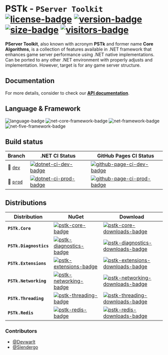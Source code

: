 # PSTk - `PServer Toolkit` [![license-badge]][license] [![version-badge]][latest] [![size-badge]][latest] [![visitors-badge]][latest]

**PServer Toolkit**, also known with acronym **PSTk** and former name **Core Algorithms**, is a collection of features available in .NET framework that enhances game server performance using .NET native implementations. Can be ported to any other .NET environment with properly adjusts and implementation. However, target is for any game server structure.

## Documentation
For more details, consider to check our [**API documentation**][api-docs].

## Language & Framework
![language-badge] ![net-core-framework-badge] ![net-framework-badge] ![net-five-framework-badge]

## Build status
| Branch                      | .NET CI Status                       | GitHub Pages CI Status                         |
| ----------------------------| ------------------------------------ | ---------------------------------------------- |
| :wrench: [`dev`][dev-ref]   | [![dotnet-ci-dev-badge]][dotnet-ci]  | [![github-page-ci-dev-badge]][github-page-ci]  |
| :rocket: [`prod`][prod-ref] | [![dotnet-ci-prod-badge]][dotnet-ci] | [![github-page-ci-prod-badge]][github-page-ci] |

## Distributions
| Distribution           | NuGet                                               | Download                                                      |
| ---------------------- | --------------------------------------------------- | ------------------------------------------------------------- |
| **`PSTk.Core`**        | [![pstk-core-badge]][pstk-core-nuget]               | [![pstk-core-downloads-badge]][pstk-core-nuget]               |
| **`PSTk.Diagnostics`** | [![pstk-diagnostics-badge]][pstk-diagnostics-nuget] | [![pstk-diagnostics-downloads-badge]][pstk-diagnostics-nuget] |
| **`PSTk.Extensions`**  | [![pstk-extensions-badge]][pstk-extensions-nuget]   | [![pstk-extensions-downloads-badge]][pstk-extensions-nuget]   |
| **`PSTk.Networking`**  | [![pstk-networking-badge]][pstk-networking-nuget]   | [![pstk-networking-downloads-badge]][pstk-networking-nuget]   |
| **`PSTk.Threading`**   | [![pstk-threading-badge]][pstk-threading-nuget]     | [![pstk-threading-downloads-badge]][pstk-threading-nuget]     |
| **`PSTk.Redis`**       | [![pstk-redis-badge]][pstk-redis-nuget]             | [![pstk-redis-downloads-badge]][pstk-redis-nuget]             |

### Contributors
- [@Devwarlt][devwarlt-ref]
- [@Slendergo][slendergo-ref]

[dev-ref]: https://github.com/Devwarlt/pstk-core/tree/dev
[prod-ref]: https://github.com/Devwarlt/pstk-core

[devwarlt-ref]: https://github.com/Devwarlt
[slendergo-ref]: https://github.com/Slendergo

[license]: /LICENSE
[latest]: https://github.com/Devwarlt/pstk/releases/latest

[api-docs]: https://devwarlt.github.io/pstk-core/api/

[license-badge]: https://img.shields.io/badge/MIT-gray?style=plastic
[language-badge]: https://img.shields.io/github/languages/top/Devwarlt/pstk-core?style=plastic&color=purple
[net-framework-badge]: https://img.shields.io/badge/Framework-4.7.2%2B-purple?logo=.net&style=plastic
[net-core-framework-badge]: https://img.shields.io/badge/Core-3.1%2B-purple?logo=.net&style=plastic
[net-five-framework-badge]: https://img.shields.io/badge/%20-5.0%2B-purple?logo=.net&style=plastic
[version-badge]: https://img.shields.io/github/release/Devwarlt/pstk-core?color=success&logo=github&style=plastic
[size-badge]: https://img.shields.io/github/repo-size/Devwarlt/pstk-core?style=plastic
[visitors-badge]: https://visitor-badge.glitch.me/badge?page_id=Devwarlt.pstk-core

[github-page-ci]: https://github.com/Devwarlt/pstk-core/actions?query=workflow%3A"GitHub+Pages+CI"
[github-page-ci-dev-badge]: https://github.com/Devwarlt/pstk-core/workflows/GitHub%20Pages%20CI/badge.svg?branch=dev
[github-page-ci-prod-badge]: https://github.com/Devwarlt/pstk-core/workflows/GitHub%20Pages%20CI/badge.svg

[dotnet-ci]: https://github.com/Devwarlt/pstk-core/actions?query=workflow%3A".NET+CI"
[dotnet-ci-dev-badge]: https://github.com/Devwarlt/pstk-core/workflows/.NET%20CI/badge.svg?branch=dev
[dotnet-ci-prod-badge]: https://github.com/Devwarlt/pstk-core/workflows/.NET%20CI/badge.svg

[pstk-core-badge]: https://img.shields.io/nuget/v/PSTk.Core.svg?logo=nuget&style=plastic
[pstk-core-downloads-badge]: https://img.shields.io/nuget/dt/PSTk.Core.svg?logo=nuget&style=plastic
[pstk-core-nuget]: https://www.nuget.org/packages/PSTk.Core/

[pstk-diagnostics-badge]: https://img.shields.io/nuget/v/PSTk.Diagnostics.svg?logo=nuget&style=plastic
[pstk-diagnostics-downloads-badge]: https://img.shields.io/nuget/dt/PSTk.Diagnostics.svg?logo=nuget&style=plastic
[pstk-diagnostics-nuget]: https://www.nuget.org/packages/PSTk.Diagnostics/

[pstk-extensions-badge]: https://img.shields.io/nuget/v/PSTk.Extensions.svg?logo=nuget&style=plastic
[pstk-extensions-downloads-badge]: https://img.shields.io/nuget/dt/PSTk.Extensions.svg?logo=nuget&style=plastic
[pstk-extensions-nuget]: https://www.nuget.org/packages/PSTk.Extensions/

[pstk-networking-badge]: https://img.shields.io/nuget/v/PSTk.Networking.svg?logo=nuget&style=plastic
[pstk-networking-downloads-badge]: https://img.shields.io/nuget/dt/PSTk.Networking.svg?logo=nuget&style=plastic
[pstk-networking-nuget]: https://www.nuget.org/packages/PSTk.Networking/

[pstk-threading-badge]: https://img.shields.io/nuget/v/PSTk.Threading.svg?logo=nuget&style=plastic
[pstk-threading-downloads-badge]: https://img.shields.io/nuget/dt/PSTk.Threading.svg?logo=nuget&style=plastic
[pstk-threading-nuget]: https://www.nuget.org/packages/PSTk.Threading/

[pstk-redis-badge]: https://img.shields.io/nuget/v/PSTk.Redis.svg?logo=nuget&style=plastic
[pstk-redis-downloads-badge]: https://img.shields.io/nuget/dt/PSTk.Redis.svg?logo=nuget&style=plastic
[pstk-redis-nuget]: https://www.nuget.org/packages/PSTk.Redis/
